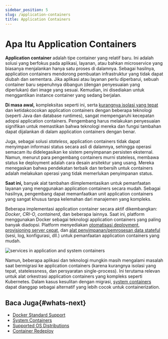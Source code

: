 ```yaml
---
sidebar_position: 5
slug: /application-containers
title: Application Containers
---
```

# Apa Itu Application Containers

**Application container** adalah tipe container yang relatif baru. Ini adalah solusi yang berfokus pada aplikasi, layanan, atau bahkan microservice yang biasanya menjalankan hanya satu proses di dalamnya. Sebagai hasilnya, application containers mendorong pembuatan infrastruktur yang tidak dapat diubah dan sementara. Jika aplikasi atau layanan perlu diperbarui, sebuah container baru sepenuhnya dibangun (dengan penyesuaian yang diperlukan) dari image yang sesuai. Kemudian, ini disediakan untuk menggantikan instance container yang sedang berjalan.

__Di masa awal,__ kompleksitas seperti ini, serta [kurangnya isolasi yang tepat](https://www.virtuozzo.com/company/blog/java-and-memory-limits-in-containers-lxc-docker-and-openvz/) dan ketidakcocokan application containers dengan beberapa teknologi (seperti Java dan database runtimes), sangat mempengaruhi kecepatan adopsi application containers. Pengembang harus melakukan penyesuaian signifikan untuk memastikan bahwa teknologi mereka dan fungsi tambahan dapat dijalankan di dalam application containers dengan benar.

Juga, sebagai solusi _stateless_, application containers tidak dapat menyimpan informasi status secara asli di dalamnya, sehingga operasi semacam itu didelegasikan ke sistem penyimpanan persisten eksternal. Namun, menurut para pengembang containers murni stateless, membawa status ke deployment adalah cara desain arsitektur yang usang. Mereka menegaskan bahwa pendekatan terbaik dan terbersih untuk containers adalah melakukan operasi yang tidak memerlukan penyimpanan status.

__Saat ini,__ banyak alat tambahan diimplementasikan untuk pemanfaatan layanan yang menggunakan application containers secara mudah. Sebagai hasilnya, pengembang dapat memanfaatkan unit application containers yang sangat khusus tanpa kelemahan dari manajemen yang kompleks.

Beberapa implementasi application container secara aktif dikembangkan: _Docker_, _CRI-O_, _containerd_, dan beberapa lainnya. Saat ini, platform menggunakan Docker sebagai teknologi application containers yang paling banyak diadopsi. Platform menyediakan [otomatisasi deployment](https://docs.dewacloud.com/docs/dockers-overview), [provisioning server cepat](https://docs.dewacloud.com/docs/dockers-management), dan [alat penyimpanan/pemrosesan data stateful](https://docs.dewacloud.com/docs/container-volumes) (sesi, log, konfigurasi, dll.) untuk pemanfaatan application containers yang mudah.

![services in application and system containers](#)

Namun, beberapa aplikasi dan teknologi mungkin masih mengalami masalah saat bermigrasi ke application containers (karena kurangnya isolasi yang tepat, statelessness, dan persyaratan single-process). Ini terutama relevan untuk alat orkestrasi application containers yang kompleks seperti Kubernetes. Dalam kasus kesulitan dengan migrasi, [system containers](https://docs.dewacloud.com/docs/what-are-system-containers) dapat dianggap sebagai alternatif yang lebih cocok untuk containerization.

## Baca Juga{#whats-next}

* [Docker Standard Support](https://docs.dewacloud.com/docs/dockers-overview)
* [System Containers](https://docs.dewacloud.com/docs/what-are-system-containers)
* [Supported OS Distributions](https://docs.dewacloud.com/docs/docker-supported-distributions)
* [Container Redeploy](https://docs.dewacloud.com/docs/container-redeploy)